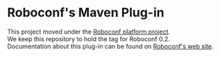 # Roboconf's Maven Plug-in

This project moved under the [Roboconf platform project](https://github.com/roboconf/roboconf-platform).  
We keep this repository to hold the tag for Roboconf 0.2.  
Documentation about this plug-in can be found on [Roboconf's web site](http://roboconf.net).
